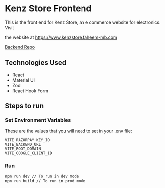 # Kenz Store Frontend

This is the front end for Kenz Store, an e commerce website for electronics. Visit

the website at https://www.kenzstore.faheem-mb.com

[Backend Repo](https://github.com/Faheem-T/kenzStoreBackend)

## Technologies Used

- React
- Material UI
- Zod
- React Hook Form

## Steps to run

### Set Environment Variables

These are the values that you will need to set in your .env file:

```
VITE_RAZORPAY_KEY_ID
VITE_BACKEND_URL
VITE_ROOT_DOMAIN
VITE_GOOGLE_CLIENT_ID
```

### Run

```bash
npm run dev // To run in dev mode
npm run build // To run in prod mode
```
